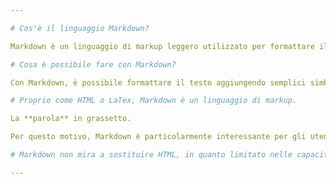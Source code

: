 ```yaml
---

# Cos'è il linguaggio Markdown?

Markdown è un linguaggio di markup leggero utilizzato per formattare il testo in modo semplice e intuitivo. È ampiamente utilizzato su piattaforme web come GitHub, Reddit e molti altri, poiché consente di scrivere rapidamente testo formattato senza la necessità di conoscere codice HTML più complesso.

# Cosa è possibile fare con Markdown?

Con Markdown, è possibile formattare il testo aggiungendo semplici simboli di punteggiatura come asterischi, trattini e parentesi quadre. Ad esempio, puoi utilizzare un asterisco (*) o un trattino (-) per creare elenchi puntati, o due asterischi (**) per rendere il testo in grassetto. Markdown è estremamente versatile e può essere utilizzato per formattare testi semplici, creare tabelle, inserire link e immagini e molto altro ancora. La sua semplicità lo rende un ottimo strumento per scrivere rapidamente e facilmente su piattaforme web.

# Proprio come HTML o LaTex, Markdown è un linguaggio di markup.

La **parola** in grassetto.

Per questo motivo, Markdown è particolarmente interessante per gli utenti che non hanno un background informatico o conoscenze di web design, ma che comunque scrivono regolarmente testi destinati a Internet, come blogger che lavorano con un Content Management System (CMS). Tuttavia, anche le persone più esperte in tecnologia utilizzano Markdown per la scrittura di testi semplici. Ad esempio, alcuni programmatori utilizzano questo linguaggio per scrivere documentazione di accompagnamento (ad esempio file readme) che inizialmente non viene formattata. Che l'utente apra il testo con Markdown o lo legga allo stato grezzo non fa molta differenza in termini di leggibilità.

# Markdown non mira a sostituire HTML, in quanto limitato nelle capacità di progettazione. Gli sviluppatori considerano piuttosto Markdown come un’integrazione.

---
```


<!-- @format -->
